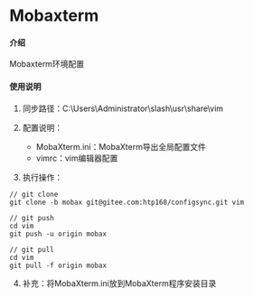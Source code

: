 ﻿# Mobaxterm

#### 介绍
Mobaxterm环境配置

#### 使用说明

1.  同步路径：C:\Users\Administrator\slash\usr\share\vim

2.  配置说明：
    * MobaXterm.ini：MobaXterm导出全局配置文件
    * vimrc：vim编辑器配置

3.  执行操作：
```git
// git clone
git clone -b mobax git@gitee.com:htp168/configsync.git vim

// git push
cd vim
git push -u origin mobax

// git pull
cd vim
git pull -f origin mobax

```

4.  补充：将MobaXterm.ini放到MobaXterm程序安装目录